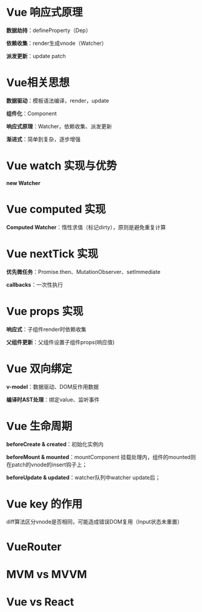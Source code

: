 # Vue 响应式原理

**数据劫持**：defineProperty（Dep）

**依赖收集**：render生成vnode（Watcher）

**派发更新**：update patch

# Vue相关思想

**数据驱动**：模板语法编译，render，update

**组件化**：Component

**响应式原理**：Watcher，依赖收集、派发更新

**渐进式**：简单到复杂，逐步增强

# Vue watch 实现与优势

**new Watcher**

# Vue computed 实现

**Computed Watcher**：惰性求值（标记dirty），原则是避免重复计算

# Vue nextTick 实现

**优先微任务**：Promise.then、MutationObserver、setImmediate

**callbacks**：一次性执行

# Vue props 实现

**响应式**：子组件render时依赖收集

**父组件更新**：父组件设置子组件props(响应值)

# Vue 双向绑定

**v-model**：数据驱动、DOM反作用数据

**编译时AST处理**：绑定value、监听事件

# Vue 生命周期

**beforeCreate & created**：初始化实例内

**beforeMount & mounted**：mountComponent 挂载处理内，组件的mounted则在patch的vnode的insert钩子上；

**beforeUpdate & updated**：watcher队列中watcher update后；

# Vue key 的作用

diff算法区分vnode是否相同，可能造成错误DOM复用（Input状态未重置）

# VueRouter

# MVM vs MVVM

# Vue vs React